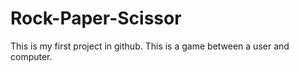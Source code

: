 # Rock-Paper-Scissor
This is my first project in github.
This is a game between a user and computer.

